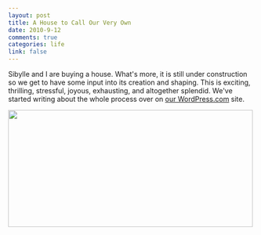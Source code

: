 ```yaml
--- 
layout: post
title: A House to Call Our Very Own
date: 2010-9-12
comments: true
categories: life
link: false
---
```

Sibylle and I are buying a house. What's more, it is still under construction so we get to have some input into its creation and shaping. This is exciting, thrilling, stressful, joyous, exhausting, and altogether splendid. We've started writing about the whole process over on <a title="Our Journey" href="http://sibylleandmark.wordpress.com" target="_blank">our WordPress.com</a> site.

<a href="http://zanshin.net/images/1009-lausac-front-elevation.jpg"><img class="aligncenter size-full wp-image-2403" title="1009 lausac front elevation" src="http://zanshin.net/images/1009-lausac-front-elevation.jpg" alt="" width="499" height="239" /></a>

